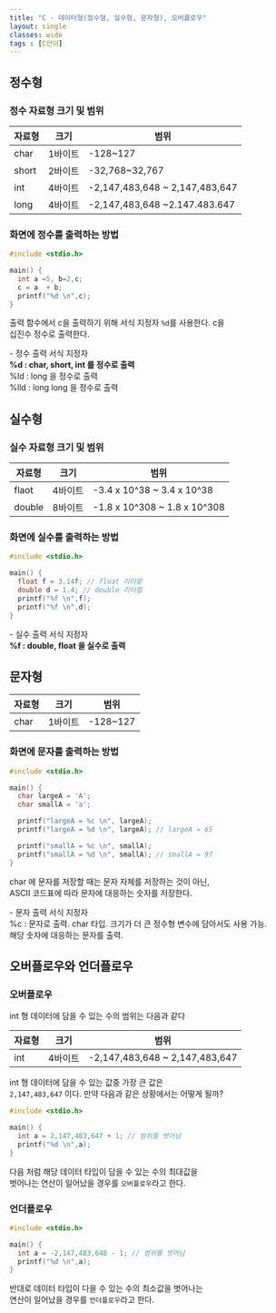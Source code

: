 ```yaml
---
title: "C - 데이터형(정수형, 실수형, 문자형), 오버플로우"
layout: single
classes: wide
tags : [C언어]
---
```


## 정수형

### 정수 자료형 크기 및 범위
| 자료형 | 크기 | 범위 |
| --- | --- | ---|
|char | 1바이트 | -128~127|
|short| 2바이트 |-32,768~32,767|
|int| 4바이트 | 	-2,147,483,648 ~ 2,147,483,647 |
|long| 4바이트 | -2,147,483,648 ~2.147.483.647 |



### 화면에 정수를 출력하는 방법

```cpp
#include <stdio.h>

main() {
  int a =5, b=2,c;
  c = a  + b;
  printf("%d \n",c);
}
```

출력 함수에서 c을 출력하기 위해 서식 지정자 `%d`를 사용한다. c을  
십진수 정수로 출력한다.  
  
\- 정수 출력 서식 지정자  
**%d : char, short, int 를 정수로 출력**  
%ld : long 을 정수로 출력  
%lld : long long 을 정수로 출력  


## 실수형

### 실수 자료형 크기 및 범위
| 자료형 | 크기 | 범위 |
| --- | --- | ---|
flaot| 4바이트 | -3.4 x 10^38 ~ 3.4 x 10^38 |
double| 8바이트 | -1.8 x 10^308 ~ 1.8 x 10^308 |

### 화면에 실수를 출력하는 방법

```cpp
#include <stdio.h>

main() {
  float f = 3.14f; // float 리터럴
  double d = 1.4; // double 리터럴
  printf("%f \n",f);
  printf("%f \n",d);
}
```

\- 실수 출력 서식 지정자  
**%f : double, float 을 실수로 출력**  


## 문자형

| 자료형 | 크기 | 범위 |
| --- | --- | ---|
|char | 1바이트 | -128~127|

### 화면에 문자를 출력하는 방법

```cpp
#include <stdio.h>

main() {
  char largeA = 'A';
  char smallA = 'a';

  printf("largeA = %c \n", largeA);
  printf("largeA = %d \n", largeA); // largeA = 65

  printf("smallA = %c \n", smallA);
  printf("smallA = %d \n", smallA); // smallA = 97
}

```

char 에 문자를 저장할 때는 문자 자체를 저장하는 것이 아닌,  
ASCII 코드표에 따라 문자에 대응하는 숫자를 저장한다.  
  
\- 문자 출력 서식 지정자  
%c : 문자로 출력. char 타입. 크기가 더 큰 정수형 변수에 담아서도 사용 가능.  
해당 숫자에 대응하는 문자를 출력.  

  
## 오버플로우와 언더플로우

### 오버플로우
int 형 데이터에 담을 수 있는 수의 범위는 다음과 같다  

| 자료형 | 크기 | 범위 |
| --- | --- | ---|
|int| 4바이트 | 	-2,147,483,648 ~ 2,147,483,647 |

int 형 데이터에 담을 수 있는 값중 가장 큰 값은  
`2,147,483,647` 이다. 만약 다음과 같은 상황에서는 어떻게 될까?  

```cpp
#include <stdio.h>

main() {
  int a = 2,147,483,647 + 1; // 범위를 벗어남
  printf("%d \n",a);
}
```
다음 처럼 해당 데이터 타입이 담을 수 있는 수의 최대값을  
벗어나는 연산이 일어났을 경우를 `오버플로우`라고 한다.  


### 언더플로우
```cpp
#include <stdio.h>

main() {
  int a = -2,147,483,648 - 1; // 범위를 벗어남
  printf("%d \n",a);
}
```

반대로 데이터 타입이 다을 수 있는 수의 최소값을 벗어나는  
연산이 일어났을 경우를 `언더플로우`라고 한다.  